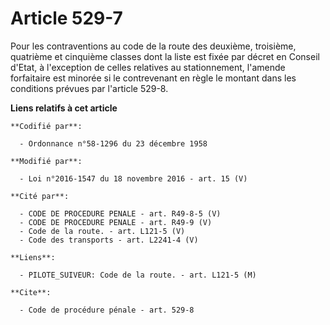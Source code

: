 # Article 529-7

Pour les contraventions au code de la route des deuxième, troisième, quatrième et cinquième classes dont la liste est fixée
par décret en Conseil d'Etat, à l'exception de celles relatives au stationnement, l'amende forfaitaire est minorée si le
contrevenant en règle le montant dans les conditions prévues par l'article 529-8.

**Liens relatifs à cet article**

	**Codifié par**:

	  - Ordonnance n°58-1296 du 23 décembre 1958

	**Modifié par**:

	  - Loi n°2016-1547 du 18 novembre 2016 - art. 15 (V)

	**Cité par**:

	  - CODE DE PROCEDURE PENALE - art. R49-8-5 (V)
	  - CODE DE PROCEDURE PENALE - art. R49-9 (V)
	  - Code de la route. - art. L121-5 (V)
	  - Code des transports - art. L2241-4 (V)

	**Liens**:

	  - PILOTE_SUIVEUR: Code de la route. - art. L121-5 (M)

	**Cite**:

	  - Code de procédure pénale - art. 529-8
